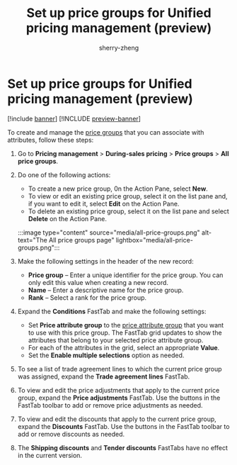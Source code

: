 ﻿---
title: Set up price groups for Unified pricing management (preview)
description: Learn how to set up price groups with attributes for Unified pricing management
author: sherry-zheng
ms.author: chuzheng
ms.reviewer: kamaybac
ms.search.form: GUPPriceGroupApplicability
ms.topic: how-to
ms.date: 10/25/2024
ms.custom: 
  - bap-template
---

# Set up price groups for Unified pricing management (preview)

[!include [banner](../includes/banner.md)]
[!INCLUDE [preview-banner](~/../shared-content/shared/preview-includes/preview-banner.md)]

<!-- KFM: Preview until further notice -->

To create and manage the [price groups](upm-price-groups-overview.md) that you can associate with attributes, follow these steps:

1. Go to **Pricing management** \> **During-sales pricing** \> **Price groups** \> **All price groups**.
1. Do one of the following actions:
    - To create a new price group, 0n the Action Pane, select **New**.
    - To view or edit an existing price group, select it on the list pane and, if you want to edit it, select **Edit** on the Action Pane.
    - To delete an existing price group, select it on the list pane and select **Delete** on the Action Pane.

    :::image type="content" source="media/all-price-groups.png" alt-text="The All price groups page" lightbox="media/all-price-groups.png":::

1. Make the following settings in the header of the new record:
    - **Price group** – Enter a unique identifier for the price group. You can only edit this value when creating a new record.
    - **Name** – Enter a descriptive name for the price group.
    - **Rank** – Select a rank for the price group. <!--KFM: More detail is needed here. What is this for? Where do these values come from? This might be called "pricing priority" elsewhere? We should consider documenting how this works. -->

1. Expand the **Conditions** FastTab and make the following settings: <!-- KFM: Provide a general description of what this FastTab does. -->
    - Set **Price attribute group** to the [price attribute group](upm-price-attribute-groups.md) that you want to use with this price group. <!-- KFM: We should explain what this setting means in this context. --> The FastTab grid updates to show the attributes that belong to your selected price attribute group.
    - For each of the attributes in the grid, select an appropriate **Value**. <!-- KFM: We should describe the effect of these settings.  -->
    - Set the **Enable multiple selections** option as needed. <!-- KFM: Explain what this does. -->

1. To see a list of trade agreement lines to  which the current price group was assigned, expand the **Trade agreement lines** FastTab. <!--KFM: More info is needed here. Is this read only? Is this always blank when creating a new record? What am I supposed to do with this info? Anything else to do here? -->
1. To view and edit the price adjustments that apply to the current price group, expand the **Price adjustments** FastTab. Use the buttons in the FastTab toolbar to add or remove price adjustments as needed. <!--KFM: A little more info would help, like what do these do? When I tried this, no adjustments were available; where do we make these? Anything else to do here? -->
1. To view and edit the discounts that apply to the current price group, expand the **Discounts** FastTab. Use the buttons in the FastTab toolbar to add or remove discounts as needed. <!--KFM: A little more info would help, like what do these do? When I tried this, no adjustments were available; where do we make these? Anything else to do here? -->
1. The **Shipping discounts** and **Tender discounts** FastTabs have no effect in the current version. <!-- KFM: This is dangerous. Maybe we just shouldn't mention them. They should actually be hidden in the UI. -->
